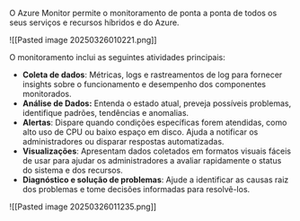 O Azure Monitor permite o monitoramento de ponta a ponta de todos os seus serviços e recursos híbridos e do Azure.

![[Pasted image 20250326010221.png]]

O monitoramento inclui as seguintes atividades principais:

- **Coleta de dados**: Métricas, logs e rastreamentos de log para fornecer insights sobre o funcionamento e desempenho dos componentes monitorados.
- **Análise de Dados:** Entenda o estado atual, preveja possíveis problemas, identifique padrões, tendências e anomalias.
- **Alertas**: Dispare quando condições específicas forem atendidas, como alto uso de CPU ou baixo espaço em disco. Ajuda a notificar os administradores ou disparar respostas automatizadas.
- **Visualizações**: Apresentam dados coletados em formatos visuais fáceis de usar para ajudar os administradores a avaliar rapidamente o status do sistema e dos recursos.
- **Diagnóstico e solução de problemas**: Ajude a identificar as causas raiz dos problemas e tome decisões informadas para resolvê-los.

![[Pasted image 20250326011235.png]]
